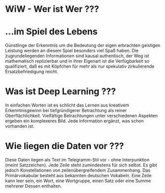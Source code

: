 # WiW - Wer ist Wer ???

# ...im Spiel des Lebens
Günstlinge der Erkenntnis um die Bedeutung der eigen erbrachten geistigen Leistung werden an diesem Spiel besonders viel Spaß haben. Die zugrundeliegenden Informationen sind kausal authentisch, der Weg ist mathematisch replizierbar und in ihrer Eigenart ist die Verfügbarkeit so qualifiziert, daß es mit Köpfchen für mehr als nur spekulativ zirkulierende Ersatzbefriedigung reicht.

# Was ist Deep Learning ???
In einfachen Worten ist es schlicht das Lernen aus kreativem Erkenntnisgewinn bei tiefgründigerer Betrachtung als reiner Oberflächlichkeit. Vielfältige Betrachtungen unter verschiedenen Aspekten ergeben ein komplexeres Bild. Jede Information ergänzt, was schon vorhanden ist. 

# Wie liegen die Daten vor ???
Diese Daten liegen als Text im Telegramm-Stil vor - ohne Interpunktion (meint Satzzeichen). Jede Zeile steht zumindestens für sich selbst. Es gibt jedoch Konstellationen von zeilenübergreifendem Zusammenhang. Das Primärvokabular besteht aus bekannten deutschen Vokabeln. Eine Zeile kann leer sein, ein Wort, eine Wortgruppe, einen Satz oder eine Summe mehrerer Dessen enthalten.



